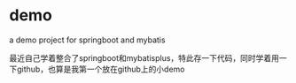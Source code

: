# demo
a demo project for springboot and mybatis

最近自己学着整合了springboot和mybatisplus，特此存一下代码，同时学着用一下github，也算是我第一个放在github上的小demo
